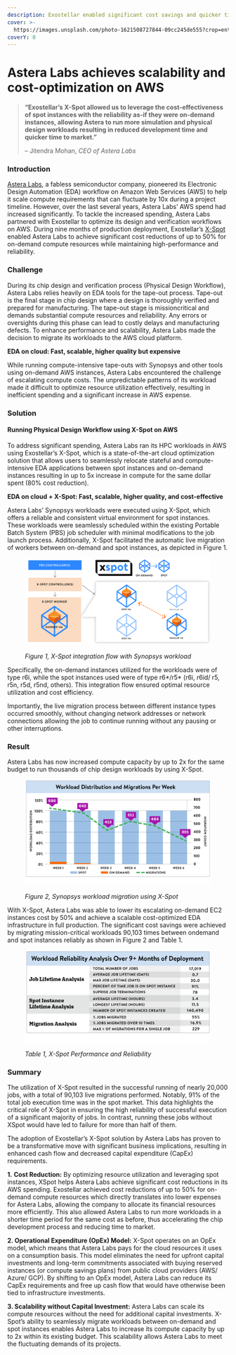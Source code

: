 ```yaml
---
description: Exostellar enabled significant cost savings and quicker time to market
cover: >-
  https://images.unsplash.com/photo-1621508727844-09cc245de555?crop=entropy&cs=srgb&fm=jpg&ixid=M3wxOTcwMjR8MHwxfHNlYXJjaHwxfHxzdGVsbGFyfGVufDB8fHx8MTY5NTY2MDI4OHww&ixlib=rb-4.0.3&q=85
coverY: 0
---
```


# Astera Labs achieves scalability and cost-optimization on AWS

> **“Exostellar’s X-Spot allowed us to leverage the cost-effectiveness of spot instances with the reliability as-if they were on-demand instances, allowing Astera to run more simulation and physical design workloads resulting in reduced development time and quicker time to market.”**
>
> – Jitendra Mohan, _CEO of Astera Labs_

### Introduction

[Astera Labs](https://www.asteralabs.com/), a fabless semiconductor company, pioneered its Electronic Design Automation (EDA) workflow on Amazon Web Services (AWS) to help it scale compute requirements that can fluctuate by 10x during a project timeline. However, over the last several years, Astera Labs’ AWS spend had increased significantly. To tackle the increased spending, Astera Labs partnered with Exostellar to optimize its design and verification workflows on AWS. During nine months of production deployment, Exostellar’s [X-Spot](https://exostellar.io/solutions/#xspot) enabled Astera Labs to achieve significant cost reductions of up to 50% for on-demand compute resources while maintaining high-performance and reliability.

### Challenge

During its chip design and verification process (Physical Design Workflow), Astera Labs relies heavily on EDA tools for the tape-out process. Tape-out is the final stage in chip design where a design is thoroughly verified and prepared for manufacturing. The tape-out stage is missioncritical and demands substantial compute resources and reliability. Any errors or oversights during this phase can lead to costly delays and manufacturing defects. To enhance performance and scalability, Astera Labs made the decision to migrate its workloads to the AWS cloud platform.

**EDA on cloud: Fast, scalable, higher quality but expensive**

While running compute-intensive tape-outs with Synopsys and other tools using on-demand AWS instances, Astera Labs encountered the challenge of escalating compute costs. The unpredictable patterns of its workload made it difficult to optimize resource utilization effectively, resulting in inefficient spending and a significant increase in AWS expense.

### Solution

#### Running Physical Design Workflow using X-Spot on AWS

To address significant spending, Astera Labs ran its HPC workloads in AWS using Exostellar’s X-Spot, which is a state-of-the-art cloud optimization solution that allows users to seamlessly relocate stateful and compute-intensive EDA applications between spot instances and on-demand instances resulting in up to 5x increase in compute for the same dollar spent (80% cost reduction).

**EDA on cloud + X-Spot: Fast, scalable, higher quality, and cost-effective**

Astera Labs’ Synopsys workloads were executed using X-Spot, which offers a reliable and consistent virtual environment for spot instances. These workloads were seamlessly scheduled within the existing Portable Batch System (PBS) job scheduler with minimal modifications to the job launch process. Additionally, X-Spot facilitated the automatic live migration of workers between on-demand and spot instances, as depicted in Figure 1.

<figure><img src="../../.gitbook/assets/image (13).png" alt=""><figcaption><p><em>Figure 1, X-Spot integration flow with Synopsys workload</em></p></figcaption></figure>

Specifically, the on-demand instances utilized for the workloads were of type r6i, while the spot instances used were of type r6\*/r5\* (r6i, r6id/ r5, r5n, r5d, r5nd, others). This integration flow ensured optimal resource utilization and cost efficiency.

Importantly, the live migration process between different instance types occurred smoothly, without changing network addresses or network connections allowing the job to continue running without any pausing or other interruptions.

### Result

Astera Labs has now increased compute capacity by up to 2x for the same budget to run thousands of chip design workloads by using X-Spot.

<figure><img src="../../.gitbook/assets/image (14).png" alt=""><figcaption><p><em>Figure 2, Synopsys workload migration using X-Spot</em></p></figcaption></figure>

With X-Spot, Astera Labs was able to lower its escalating on-demand EC2 instances cost by 50% and achieve a scalable cost-optimized EDA infrastructure in full production. The significant cost savings were achieved by migrating mission-critical workloads 90,103 times between ondemand and spot instances reliably as shown in Figure 2 and Table 1.

<figure><img src="../../.gitbook/assets/image (15).png" alt=""><figcaption><p><em>Table 1, X-Spot Performance and Reliability</em></p></figcaption></figure>

### Summary

The utilization of X-Spot resulted in the successful running of nearly 20,000 jobs, with a total of 90,103 live migrations performed. Notably, 91% of the total job execution time was in the spot market. This data highlights the critical role of X-Spot in ensuring the high reliability of successful execution of a significant majority of jobs. In contrast, running these jobs without XSpot would have led to failure for more than half of them.

The adoption of Exostellar’s X-Spot solution by Astera Labs has proven to be a transformative move with significant business implications, resulting in enhanced cash flow and decreased capital expenditure (CapEx) requirements.

**1.** **Cost Reduction:** By optimizing resource utilization and leveraging spot instances, XSpot helps Astera Labs achieve significant cost reductions in its AWS spending. Exostellar achieved cost reductions of up to 50% for on-demand compute resources which directly translates into lower expenses for Astera Labs, allowing the company to allocate its financial resources more efficiently. This also allowed Astera Labs to run more workloads in a shorter time period for the same cost as before, thus accelerating the chip development process and reducing time to market.

**2. Operational Expenditure (OpEx) Model:** X-Spot operates on an OpEx model, which means that Astera Labs pays for the cloud resources it uses on a consumption basis. This model eliminates the need for upfront capital investments and long-term commitments associated with buying reserved instances (or compute savings plans) from public cloud providers (AWS/ Azure/ GCP). By shifting to an OpEx model, Astera Labs can reduce its CapEx requirements and free up cash flow that would have otherwise been tied to infrastructure investments.

**3. Scalability without Capital Investment:** Astera Labs can scale its compute resources without the need for additional capital investments. X-Spot’s ability to seamlessly migrate workloads between on-demand and spot instances enables Astera Labs to increase its compute capacity by up to 2x within its existing budget. This scalability allows Astera Labs to meet the fluctuating demands of its projects.
